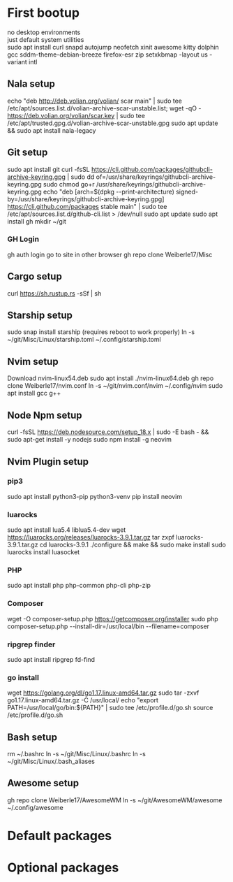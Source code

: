 # First bootup
no desktop environments <br>
just default system utilities <br>
sudo apt install curl snapd autojump neofetch xinit awesome kitty dolphin gcc sddm-theme-debian-breeze firefox-esr zip
setxkbmap -layout us -variant intl
## Nala setup
echo "deb http://deb.volian.org/volian/ scar main" | sudo tee /etc/apt/sources.list.d/volian-archive-scar-unstable.list; wget -qO - https://deb.volian.org/volian/scar.key | sudo tee /etc/apt/trusted.gpg.d/volian-archive-scar-unstable.gpg
sudo apt update && sudo apt install nala-legacy
## Git setup
sudo apt install git
curl -fsSL https://cli.github.com/packages/githubcli-archive-keyring.gpg | sudo dd of=/usr/share/keyrings/githubcli-archive-keyring.gpg
sudo chmod go+r /usr/share/keyrings/githubcli-archive-keyring.gpg
echo "deb [arch=$(dpkg --print-architecture) signed-by=/usr/share/keyrings/githubcli-archive-keyring.gpg] https://cli.github.com/packages stable main" | sudo tee /etc/apt/sources.list.d/github-cli.list > /dev/null
sudo apt update
sudo apt install gh
mkdir ~/git
### GH Login
gh auth login
go to site in other browser
gh repo clone Weiberle17/Misc
## Cargo setup
curl https://sh.rustup.rs -sSf | sh
## Starship setup
sudo snap install starship
(requires reboot to work properly)
ln -s ~/git/Misc/Linux/starship.toml ~/.config/starship.toml
## Nvim setup
Download nvim-linux54.deb
sudo apt install ./nvim-linux64.deb
gh repo clone Weiberle17/nvim.conf
ln -s ~/git/nvim.conf/nvim ~/.config/nvim
sudo apt install gcc g++
## Node Npm setup
curl -fsSL https://deb.nodesource.com/setup_18.x | sudo -E bash - &&\
sudo apt-get install -y nodejs
sudo npm install -g neovim
## Nvim Plugin setup
### pip3
sudo apt install python3-pip python3-venv
pip install neovim
### luarocks
sudo apt install lua5.4 liblua5.4-dev
wget https://luarocks.org/releases/luarocks-3.9.1.tar.gz
tar zxpf luarocks-3.9.1.tar.gz
cd luarocks-3.9.1
./configure && make && sudo make install
sudo luarocks install luasocket
### PHP
sudo apt install php php-common php-cli php-zip
### Composer
wget -O composer-setup.php https://getcomposer.org/installer
sudo php composer-setup.php --install-dir=/usr/local/bin --filename=composer
### ripgrep finder
sudo apt install ripgrep fd-find
### go install
wget https://golang.org/dl/go1.17.linux-amd64.tar.gz
sudo tar -zxvf go1.17.linux-amd64.tar.gz -C /usr/local/
echo "export PATH=/usr/local/go/bin:${PATH}" | sudo tee /etc/profile.d/go.sh
source /etc/profile.d/go.sh
## Bash setup
rm ~/.bashrc
ln -s ~/git/Misc/Linux/.bashrc
ln -s ~/git/Misc/Linux/.bash_aliases
## Awesome setup
gh repo clone Weiberle17/AwesomeWM
ln -s ~/git/AwesomeWM/awesome ~/.config/awesome
# Default packages

# Optional packages
